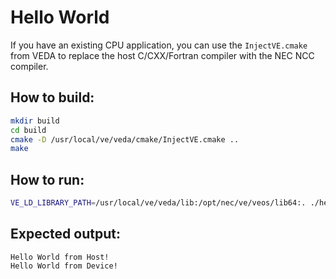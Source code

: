# Hello World

If you have an existing CPU application, you can use the ```InjectVE.cmake``` from VEDA to replace the host C/CXX/Fortran compiler with the NEC NCC compiler.

## How to build:
```bash
mkdir build
cd build
cmake -D /usr/local/ve/veda/cmake/InjectVE.cmake ..
make
```

## How to run:
```bash
VE_LD_LIBRARY_PATH=/usr/local/ve/veda/lib:/opt/nec/ve/veos/lib64:. ./hello_world
```

## Expected output:
```
Hello World from Host!
Hello World from Device!
```
